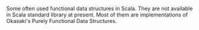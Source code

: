 Some often used functional data structures in Scala. They are not available in Scala standard library at present. Most of them are implementations of Okasaki's Purely Functional Data Structures.